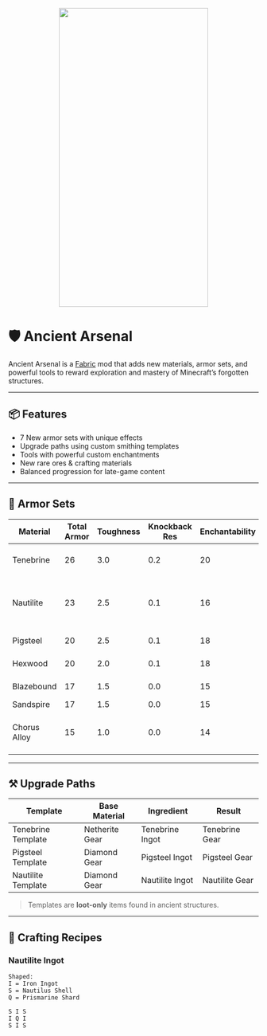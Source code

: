 <p align="center">
  <img src="https://imgur.com/Ol1Tcf8.png" width="300" height="600"/>
</p>

# 🛡️ Ancient Arsenal

Ancient Arsenal is a [Fabric](https://fabricmc.net) mod that adds new materials, armor sets, and powerful tools to reward exploration and mastery of Minecraft’s forgotten structures.

---

## 📦 Features

- 7 New armor sets with unique effects
- Upgrade paths using custom smithing templates
- Tools with powerful custom enchantments
- New rare ores & crafting materials
- Balanced progression for late-game content

---

## 📜 Armor Sets

| Material       | Total Armor | Toughness | Knockback Res | Enchantability | Special Effects           |
|----------------|-------------|-----------|----------------|----------------|---------------------------|
| Tenebrine      | 26          | 3.0       | 0.2            | 20             | Resistance + Absorption   |
| Nautilite      | 23          | 2.5       | 0.1            | 16             | Water Breathing + Dolphin's Grace |
| Pigsteel       | 20          | 2.5       | 0.1            | 18             | Piglin Neutrality         |
| Hexwood        | 20          | 2.0       | 0.1            | 18             | Night Vision              |
| Blazebound     | 17          | 1.5       | 0.0            | 15             | Fire Resistance           |
| Sandspire      | 17          | 1.5       | 0.0            | 15             | Speed                     |
| Chorus Alloy   | 15          | 1.0       | 0.0            | 14             | Ender Warp on damage *(WIP)* |

---

## ⚒️ Upgrade Paths

| Template           | Base Material    | Ingredient           | Result           |
|--------------------|------------------|-----------------------|------------------|
| Tenebrine Template | Netherite Gear   | Tenebrine Ingot       | Tenebrine Gear   |
| Pigsteel Template  | Diamond Gear     | Pigsteel Ingot        | Pigsteel Gear    |
| Nautilite Template | Diamond Gear     | Nautilite Ingot       | Nautilite Gear   |

> Templates are **loot-only** items found in ancient structures.

---

## 🔧 Crafting Recipes

### Nautilite Ingot
```mcfunction
Shaped:
I = Iron Ingot
S = Nautilus Shell
Q = Prismarine Shard

S I S
I Q I
S I S
